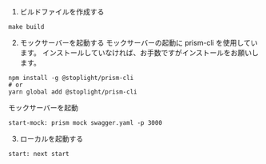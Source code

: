 1. ビルドファイルを作成する

```
make build
```

2. モックサーバーを起動する
   モックサーバーの起動に prism-cli を使用しています。
   インストールしていなければ、お手数ですがインストールをお願いします。

```
npm install -g @stoplight/prism-cli
# or
yarn global add @stoplight/prism-cli
```

モックサーバーを起動

```
start-mock: prism mock swagger.yaml -p 3000
```

3. ローカルを起動する

```
start: next start
```
